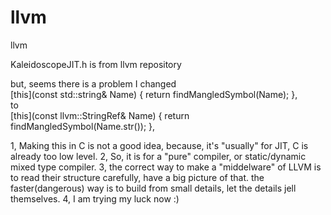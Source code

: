 # llvm
llvm

KaleidoscopeJIT.h is from llvm repository

but, seems there is a problem
I changed  <br>
[this](const std::string& Name) { return findMangledSymbol(Name); }, <br>
to <br>
[this](const llvm::StringRef& Name) { return findMangledSymbol(Name.str()); }, <br>



1, Making this in C is not a good idea, because, it's "usually" for JIT, C is already too low level.
2, So, it is for a "pure" compiler, or static/dynamic mixed type compiler.
3, the correct way to make a "middelware" of LLVM is to read their structure carefully, have a big picture of that.
   the faster(dangerous) way is to build from small details, let the details jell themselves.
4, I am trying my luck now :)

